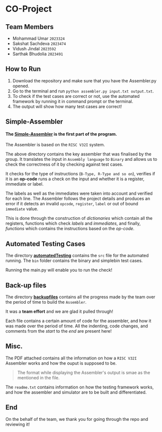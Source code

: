 # CO-Project

## Team Members

- Mohammad Umar `2023324`
- Sakshat Sachdeva `2023474`
- Vidush Jindal `2023592`
- Sarthak Bhudolia `2023491`

## How to Run

 1. Download the repository and make sure that you have the Assembler.py opened.
 2. Go to the terminal and run `python assembler.py input.txt output.txt`.
 3. To check if the test cases are correct or not, use the automated framework by running it in command prompt or the terminal.
 4. The output will show how many test cases are correct!
 

## Simple-Assembler
#### The [Simple-Assembler](https://github.com/6Umar9/CO-Project/tree/main/SimpleAssembler) is the first part of the program.

The Assembler is based on the `RISC V32I` system.

The above directory contains the key assembler that was finalised by the group. It translates the input in `Assembly language` to `Binary` and allows us to check the correctness of it by checking against test cases.

It checks for the type of instructions (`B-Type, R-Type and so on`), verifies if it is an **op-code** runs a check on the input and whether it is a register, immediate or label.

The labels as well as the immediates were taken into account and verified for each line. The Assembler follows the project details and produces an error if it detects an invalid `opcode`, `register`, `label` or out of bound `immediate` value.

This is done through the construction of *dictionaries* which contain all the registers, functions which check *labels* and *immediates*, and finally, *functions* which contains the instructions based on the *op-code*.

## Automated Testing Cases

The directory [**automatedTesting**](https://github.com/6Umar9/CO-Project/tree/main/automatedTesting) contains the `src` file for the automated running. The `bin` folder contains the binary and simplebin test cases.

Running the main.py will enable you to run the check!

## Back-up files
The directory [**backupfiles**](https://github.com/6Umar9/CO-Project/tree/main/backupfiles) contains all the progress made by the team over the period of time to build the `Assembler`.

It was a **team effort** and we are glad it pulled through!

Each file contains a certain amount of code for the assembler, and how it was made over the period of time. All the indenting, code changes, and comments from the *start* to the *end* are present here!

## Misc.
The PDF attached contains all the information on how a `RISC V32I` Assembler works and how the ouput is supposed to be.

> The format while displaying the Assembler's output is smae as the mentioned in the file.

The `readme.txt` contains information on how the testing framework works, and how the assembler and simulator are to be built and differentiated.



## End
On the behalf of the team, we thank you for going through the repo and reviewing it! 
